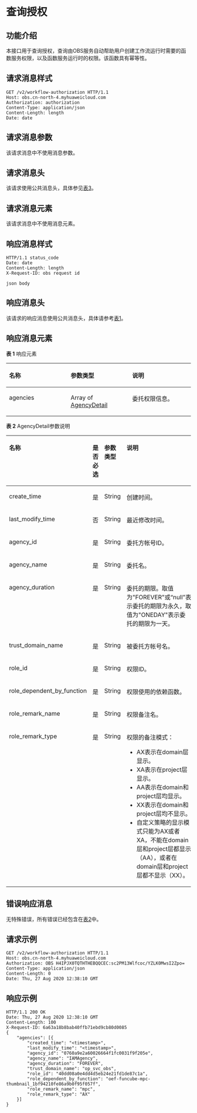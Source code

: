 # 查询授权<a name="obs_04_0132"></a>

## 功能介绍<a name="section583694617498"></a>

本接口用于查询授权，查询由OBS服务自动帮助用户创建工作流运行时需要的函数服务权限，以及函数服务运行时的权限。该函数具有幂等性。

## 请求消息样式<a name="section927218449442"></a>

```
GET /v2/workflow-authorization HTTP/1.1
Host: obs.cn-north-4.myhuaweicloud.com 
Authorization: authorization
Content-Type: application/json
Content-Length: length
Date: date
```

## 请求消息参数<a name="section8568135410306"></a>

该请求消息中不使用消息参数。

## 请求消息头<a name="section13689644194518"></a>

该请求使用公共消息头，具体参见[表3](构造请求.md#table25197309)。

## 请求消息元素<a name="section24961848154513"></a>

该请求消息中不使用消息元素。

## 响应消息样式<a name="section12885051134516"></a>

```
HTTP/1.1 status_code 
Date: date 
Content-Length: length 
X-Request-ID: obs request id

json body
```

## 响应消息头<a name="section3455656114512"></a>

该请求的响应消息使用公共消息头，具体请参考[表1](返回结果.md#d0e686)。

## 响应消息元素<a name="section185612597451"></a>

**表 1**  响应元素

<a name="table182661054134612"></a>
<table><thead align="left"><tr id="row1026655464615"><th class="cellrowborder" valign="top" width="33.33333333333333%" id="mcps1.2.4.1.1"><p id="p14266165416462"><a name="p14266165416462"></a><a name="p14266165416462"></a>名称</p>
</th>
<th class="cellrowborder" valign="top" width="33.33333333333333%" id="mcps1.2.4.1.2"><p id="p526715494620"><a name="p526715494620"></a><a name="p526715494620"></a>参数类型</p>
</th>
<th class="cellrowborder" valign="top" width="33.33333333333333%" id="mcps1.2.4.1.3"><p id="p326745419466"><a name="p326745419466"></a><a name="p326745419466"></a>说明</p>
</th>
</tr>
</thead>
<tbody><tr id="row92679540463"><td class="cellrowborder" valign="top" width="33.33333333333333%" headers="mcps1.2.4.1.1 "><p id="p826745415469"><a name="p826745415469"></a><a name="p826745415469"></a>agencies</p>
</td>
<td class="cellrowborder" valign="top" width="33.33333333333333%" headers="mcps1.2.4.1.2 "><p id="p19267105494610"><a name="p19267105494610"></a><a name="p19267105494610"></a>Array of <a href="#table1771143675018">AgencyDetail</a></p>
</td>
<td class="cellrowborder" valign="top" width="33.33333333333333%" headers="mcps1.2.4.1.3 "><p id="p1526715417467"><a name="p1526715417467"></a><a name="p1526715417467"></a>委托权限信息。</p>
</td>
</tr>
</tbody>
</table>

**表 2**  AgencyDetail参数说明

<a name="table1771143675018"></a>
<table><thead align="left"><tr id="row6711236175020"><th class="cellrowborder" valign="top" width="18.43%" id="mcps1.2.5.1.1"><p id="p1711436145011"><a name="p1711436145011"></a><a name="p1711436145011"></a>名称</p>
</th>
<th class="cellrowborder" valign="top" width="12.35%" id="mcps1.2.5.1.2"><p id="p12900175483013"><a name="p12900175483013"></a><a name="p12900175483013"></a>是否必选</p>
</th>
<th class="cellrowborder" valign="top" width="16.509999999999998%" id="mcps1.2.5.1.3"><p id="p57118361509"><a name="p57118361509"></a><a name="p57118361509"></a>参数类型</p>
</th>
<th class="cellrowborder" valign="top" width="52.71%" id="mcps1.2.5.1.4"><p id="p17114363502"><a name="p17114363502"></a><a name="p17114363502"></a>说明</p>
</th>
</tr>
</thead>
<tbody><tr id="row16855281280"><td class="cellrowborder" valign="top" width="18.43%" headers="mcps1.2.5.1.1 "><p id="p15852051182916"><a name="p15852051182916"></a><a name="p15852051182916"></a>create_time</p>
</td>
<td class="cellrowborder" valign="top" width="12.35%" headers="mcps1.2.5.1.2 "><p id="p1493251222911"><a name="p1493251222911"></a><a name="p1493251222911"></a>是</p>
</td>
<td class="cellrowborder" valign="top" width="16.509999999999998%" headers="mcps1.2.5.1.3 "><p id="p3585155110294"><a name="p3585155110294"></a><a name="p3585155110294"></a>String</p>
</td>
<td class="cellrowborder" valign="top" width="52.71%" headers="mcps1.2.5.1.4 "><p id="p165854513290"><a name="p165854513290"></a><a name="p165854513290"></a>创建时间。</p>
</td>
</tr>
<tr id="row6980965288"><td class="cellrowborder" valign="top" width="18.43%" headers="mcps1.2.5.1.1 "><p id="p16135929155516"><a name="p16135929155516"></a><a name="p16135929155516"></a>last_modify_time</p>
</td>
<td class="cellrowborder" valign="top" width="12.35%" headers="mcps1.2.5.1.2 "><p id="p0932912152916"><a name="p0932912152916"></a><a name="p0932912152916"></a>否</p>
</td>
<td class="cellrowborder" valign="top" width="16.509999999999998%" headers="mcps1.2.5.1.3 "><p id="p1391310116554"><a name="p1391310116554"></a><a name="p1391310116554"></a>String</p>
</td>
<td class="cellrowborder" valign="top" width="52.71%" headers="mcps1.2.5.1.4 "><p id="p691331118556"><a name="p691331118556"></a><a name="p691331118556"></a>最近修改时间。</p>
</td>
</tr>
<tr id="row1571173614504"><td class="cellrowborder" valign="top" width="18.43%" headers="mcps1.2.5.1.1 "><p id="p14453125214504"><a name="p14453125214504"></a><a name="p14453125214504"></a>agency_id</p>
</td>
<td class="cellrowborder" valign="top" width="12.35%" headers="mcps1.2.5.1.2 "><p id="p0941141823418"><a name="p0941141823418"></a><a name="p0941141823418"></a>是</p>
</td>
<td class="cellrowborder" valign="top" width="16.509999999999998%" headers="mcps1.2.5.1.3 "><p id="p184531352205016"><a name="p184531352205016"></a><a name="p184531352205016"></a>String</p>
</td>
<td class="cellrowborder" valign="top" width="52.71%" headers="mcps1.2.5.1.4 "><p id="p19453252175019"><a name="p19453252175019"></a><a name="p19453252175019"></a><span>委托方帐号ID</span>。</p>
</td>
</tr>
<tr id="row17711636105019"><td class="cellrowborder" valign="top" width="18.43%" headers="mcps1.2.5.1.1 "><p id="p44539524509"><a name="p44539524509"></a><a name="p44539524509"></a>agency_name</p>
</td>
<td class="cellrowborder" valign="top" width="12.35%" headers="mcps1.2.5.1.2 "><p id="p2289420133412"><a name="p2289420133412"></a><a name="p2289420133412"></a>是</p>
</td>
<td class="cellrowborder" valign="top" width="16.509999999999998%" headers="mcps1.2.5.1.3 "><p id="p44531252135010"><a name="p44531252135010"></a><a name="p44531252135010"></a>String</p>
</td>
<td class="cellrowborder" valign="top" width="52.71%" headers="mcps1.2.5.1.4 "><p id="p18453165255012"><a name="p18453165255012"></a><a name="p18453165255012"></a><span>委托名</span>。</p>
</td>
</tr>
<tr id="row5711836165018"><td class="cellrowborder" valign="top" width="18.43%" headers="mcps1.2.5.1.1 "><p id="p1145315526500"><a name="p1145315526500"></a><a name="p1145315526500"></a>agency_duration</p>
</td>
<td class="cellrowborder" valign="top" width="12.35%" headers="mcps1.2.5.1.2 "><p id="p74935415542"><a name="p74935415542"></a><a name="p74935415542"></a>是</p>
</td>
<td class="cellrowborder" valign="top" width="16.509999999999998%" headers="mcps1.2.5.1.3 "><p id="p6453135220509"><a name="p6453135220509"></a><a name="p6453135220509"></a>String</p>
</td>
<td class="cellrowborder" valign="top" width="52.71%" headers="mcps1.2.5.1.4 "><p id="p1645385217501"><a name="p1645385217501"></a><a name="p1645385217501"></a><span>委托的期限。取值为"FOREVER"或“null”表示委托的期限为永久，取值为"ONEDAY"表示委托的期限为一天</span>。</p>
</td>
</tr>
<tr id="row15711183615502"><td class="cellrowborder" valign="top" width="18.43%" headers="mcps1.2.5.1.1 "><p id="p1845317527503"><a name="p1845317527503"></a><a name="p1845317527503"></a>trust_domain_name</p>
</td>
<td class="cellrowborder" valign="top" width="12.35%" headers="mcps1.2.5.1.2 "><p id="p1552682245617"><a name="p1552682245617"></a><a name="p1552682245617"></a>是</p>
</td>
<td class="cellrowborder" valign="top" width="16.509999999999998%" headers="mcps1.2.5.1.3 "><p id="p1453452105013"><a name="p1453452105013"></a><a name="p1453452105013"></a>String</p>
</td>
<td class="cellrowborder" valign="top" width="52.71%" headers="mcps1.2.5.1.4 "><p id="p9453552135011"><a name="p9453552135011"></a><a name="p9453552135011"></a><span>被委托方帐号名</span>。</p>
</td>
</tr>
<tr id="row971123645012"><td class="cellrowborder" valign="top" width="18.43%" headers="mcps1.2.5.1.1 "><p id="p8453145235014"><a name="p8453145235014"></a><a name="p8453145235014"></a>role_id</p>
</td>
<td class="cellrowborder" valign="top" width="12.35%" headers="mcps1.2.5.1.2 "><p id="p19526122205613"><a name="p19526122205613"></a><a name="p19526122205613"></a>是</p>
</td>
<td class="cellrowborder" valign="top" width="16.509999999999998%" headers="mcps1.2.5.1.3 "><p id="p1945375215500"><a name="p1945375215500"></a><a name="p1945375215500"></a>String</p>
</td>
<td class="cellrowborder" valign="top" width="52.71%" headers="mcps1.2.5.1.4 "><p id="p245495235017"><a name="p245495235017"></a><a name="p245495235017"></a><span>权限ID</span>。</p>
</td>
</tr>
<tr id="row10711163695019"><td class="cellrowborder" valign="top" width="18.43%" headers="mcps1.2.5.1.1 "><p id="p04545520501"><a name="p04545520501"></a><a name="p04545520501"></a>role_dependent_by_function</p>
</td>
<td class="cellrowborder" valign="top" width="12.35%" headers="mcps1.2.5.1.2 "><p id="p116689294917"><a name="p116689294917"></a><a name="p116689294917"></a>是</p>
</td>
<td class="cellrowborder" valign="top" width="16.509999999999998%" headers="mcps1.2.5.1.3 "><p id="p20454125220501"><a name="p20454125220501"></a><a name="p20454125220501"></a>String</p>
</td>
<td class="cellrowborder" valign="top" width="52.71%" headers="mcps1.2.5.1.4 "><p id="p1645455235019"><a name="p1645455235019"></a><a name="p1645455235019"></a><span>权限使用的依赖函数</span>。</p>
</td>
</tr>
<tr id="row77111636105017"><td class="cellrowborder" valign="top" width="18.43%" headers="mcps1.2.5.1.1 "><p id="p745415216505"><a name="p745415216505"></a><a name="p745415216505"></a>role_remark_name</p>
</td>
<td class="cellrowborder" valign="top" width="12.35%" headers="mcps1.2.5.1.2 "><p id="p11526122235612"><a name="p11526122235612"></a><a name="p11526122235612"></a>是</p>
</td>
<td class="cellrowborder" valign="top" width="16.509999999999998%" headers="mcps1.2.5.1.3 "><p id="p17454105295016"><a name="p17454105295016"></a><a name="p17454105295016"></a>String</p>
</td>
<td class="cellrowborder" valign="top" width="52.71%" headers="mcps1.2.5.1.4 "><p id="p1145412525508"><a name="p1145412525508"></a><a name="p1145412525508"></a><span>权限备注名</span>。</p>
</td>
</tr>
<tr id="row671615185130"><td class="cellrowborder" valign="top" width="18.43%" headers="mcps1.2.5.1.1 "><p id="p371615186137"><a name="p371615186137"></a><a name="p371615186137"></a>role_remark_type</p>
</td>
<td class="cellrowborder" valign="top" width="12.35%" headers="mcps1.2.5.1.2 "><p id="p352612229566"><a name="p352612229566"></a><a name="p352612229566"></a>是</p>
</td>
<td class="cellrowborder" valign="top" width="16.509999999999998%" headers="mcps1.2.5.1.3 "><p id="p19717141881315"><a name="p19717141881315"></a><a name="p19717141881315"></a>String</p>
</td>
<td class="cellrowborder" valign="top" width="52.71%" headers="mcps1.2.5.1.4 "><p id="p084613184612"><a name="p084613184612"></a><a name="p084613184612"></a>权限的备注模式：</p>
<a name="ul28461394610"></a><a name="ul28461394610"></a><ul id="ul28461394610"><li>AX表示在domain层显示。</li><li>XA表示在project层显示。</li><li>AA表示在domain和project层均显示。</li><li>XX表示在domain和project层均不显示。</li><li>自定义策略的显示模式只能为AX或者XA，不能在domain层和project层都显示（AA），或者在domain层和project层都不显示（XX）。</li></ul>
</td>
</tr>
</tbody>
</table>

## 错误响应消息<a name="section1819102554616"></a>

无特殊错误，所有错误已经包含在[表2](错误码.md#d0e843)中。

## 请求示例<a name="section72131840114617"></a>

```
GET /v2/workflow-authorization HTTP/1.1
Host: obs.cn-north-4.myhuaweicloud.com 
Authorization: OBS H4IPJX0TQTHTHEBQQCEC:sc2PM13Wlfcoc/YZLK0MwsI2Zpo=
Content-Type: application/json
Content-Length: 0
Date: Thu, 27 Aug 2020 12:38:10 GMT
```

## 响应示例<a name="section76081155815"></a>

```
HTTP/1.1 200 OK 
Date: Thu, 27 Aug 2020 12:38:10 GMT 
Content-Length: 100 
X-Request-ID: 6a63a18b8bab40ffb71ebd9cb80d0085
{
    "agencies": [{
        "created_time": "<timestamp>",
        "last_modify_time": "<timestamp>",
        "agency_id": "0760a9e2a60026664f1fc0031f9f205e",
        "agency_name": "IAMAgency",
        "agency_duration": "FOREVER",
        "trust_domain_name": "op_svc_obs",
        "role_id": "40dd08a0e4dd4d5eb24e21fd1de87c1a",
        "role_dependent_by_function": "oef-funcube-mpc-thumbnail_1bf94210fe86a9b0f95f057f",
        "role_remark_name": "mpc",
        "role_remark_type": "AX"
    }]
}
```

